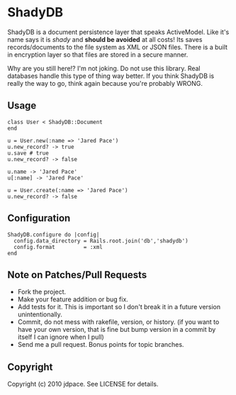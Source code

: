 # ShadyDB

ShadyDB is a document persistence layer that speaks ActiveModel.
Like it's name says it is _shady_ and **should be avoided** at all costs!
Its saves records/documents to the file system as XML or JSON files.
There is a built in encryption layer so that files are stored in a secure
manner.

Why are you still here!? I'm not joking. Do not use this library. Real databases
handle this type of thing way better. If you think ShadyDB is really the way to
go, think again because you're probably WRONG.

## Usage

    class User < ShadyDB::Document
    end
    
    u = User.new(:name => 'Jared Pace')
    u.new_record? -> true
    u.save # true
    u.new_record? -> false
    
    u.name -> 'Jared Pace'
    u[:name] -> 'Jared Pace'
    
    u = User.create(:name => 'Jared Pace')
    u.new_record? -> false
    
    
## Configuration

    ShadyDB.configure do |config|
      config.data_directory = Rails.root.join('db','shadydb')
      config.format         = :xml
    end

## Note on Patches/Pull Requests
 
* Fork the project.
* Make your feature addition or bug fix.
* Add tests for it. This is important so I don't break it in a
  future version unintentionally.
* Commit, do not mess with rakefile, version, or history.
  (if you want to have your own version, that is fine but bump version in a commit by itself I can ignore when I pull)
* Send me a pull request. Bonus points for topic branches.

## Copyright

Copyright (c) 2010 jdpace. See LICENSE for details.
